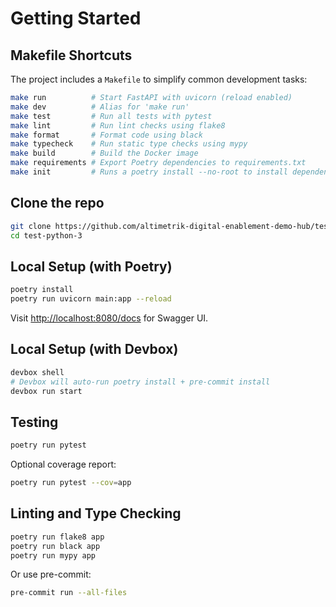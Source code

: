 # Getting Started

## Makefile Shortcuts

The project includes a `Makefile` to simplify common development tasks:

```bash
make run          # Start FastAPI with uvicorn (reload enabled)
make dev          # Alias for 'make run'
make test         # Run all tests with pytest
make lint         # Run lint checks using flake8
make format       # Format code using black
make typecheck    # Run static type checks using mypy
make build        # Build the Docker image
make requirements # Export Poetry dependencies to requirements.txt
make init         # Runs a poetry install --no-root to install dependencies
```

## Clone the repo

```bash
git clone https://github.com/altimetrik-digital-enablement-demo-hub/test-python-3.git
cd test-python-3
```

## Local Setup (with Poetry)

```bash
poetry install
poetry run uvicorn main:app --reload
```

Visit <http://localhost:8080/docs> for Swagger UI.

## Local Setup (with Devbox)

```bash
devbox shell
# Devbox will auto-run poetry install + pre-commit install
devbox run start
```

## Testing

```bash
poetry run pytest
```

Optional coverage report:

```bash
poetry run pytest --cov=app
```

## Linting and Type Checking

```bash
poetry run flake8 app
poetry run black app
poetry run mypy app
```

Or use pre-commit:

```bash
pre-commit run --all-files
```
